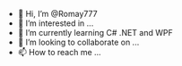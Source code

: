 - 👋 Hi, I’m @Romay777
- 👀 I’m interested in ...
- 🌱 I’m currently learning C# .NET and WPF
- 💞️ I’m looking to collaborate on ...
- 📫 How to reach me ...

<!---
Romay777/Romay777 is a ✨ special ✨ repository because its `README.md` (this file) appears on your GitHub profile.
You can click the Preview link to take a look at your changes.
--->
